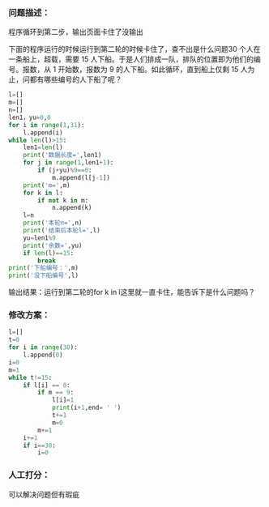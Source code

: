 ### 问题描述：
<p>程序循环到第二步，输出页面卡住了没输出</p>
下面的程序运行的时候运行到第二轮的时候卡住了，查不出是什么问题30 个人在一条船上，超载，需要 15 人下船。于是人们排成一队，排队的位置即为他们的编号。报数，从 1 开始数，报数为 9 的人下船。如此循环，直到船上仅剩 15 人为止，问都有哪些编号的人下船了呢？

```python
l=[]
m=[]
n=[]
len1，yu=0,0
for i in range(1,31):
    l.append(i)
while len(l)>15:
    len1=len(l)
    print('数据长度=',len1)
    for j in range(1,len1+1):        
        if (j+yu)%9==0:
            m.append(l[j-1])    
    print('m=',m)
    for k in l:
        if not k in m:
            n.append(k)
    l=n
    print('本轮n=',n)
    print('结束后本轮l=',l)
    yu=len1%9  
    print('余数=',yu)
    if len(l)==15:
        break
print('下船编号：',m)
print('没下船编号',l)


```
输出结果：运行到第二轮的for k in l这里就一直卡住，能告诉下是什么问题吗？ 
### 修改方案：


```python
l=[]
t=0
for i in range(30):
    l.append(0)
i=0
m=1
while t!=15:
    if l[i] == 0:
        if m == 9:
            l[i]=1
            print(i+1,end= ' ')
            t+=1
            m=0
        m+=1
    i+=1
    if i==30:
        i=0

```

### 人工打分：
可以解决问题但有瑕疵
